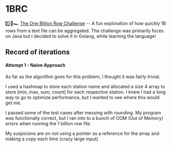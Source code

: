 # 1BRC

1️⃣🐝🏎️ [The One Billion Row Challenge](https://github.com/gunnarmorling/1brc) -- A fun exploration of how quickly 1B rows from a text file can be aggregated. The challenge was primarily foces on Java but I decided to solve it in Golang, while learning the language! 

## Record of iterations
#### Attempt 1 - Naive Approach
As far as the algorithm goes for this problem, I thought it was fairly trivial.

I used a hashmap to store each station name and allocated a size 4 array to store [min, max, sum, count] for each respective station. I knew I had a long way to go to optimize performance, but I wanted to see where this would get me.

I passed some of the test cases after messing with rounding. My program was functionally correct, but I ran into to a bunch of OOM (Out of Memory) errors when running the 1 billion row file.

My suspicions are on not using a pointer as a reference for the array and making a copy each time (crazy large input)
